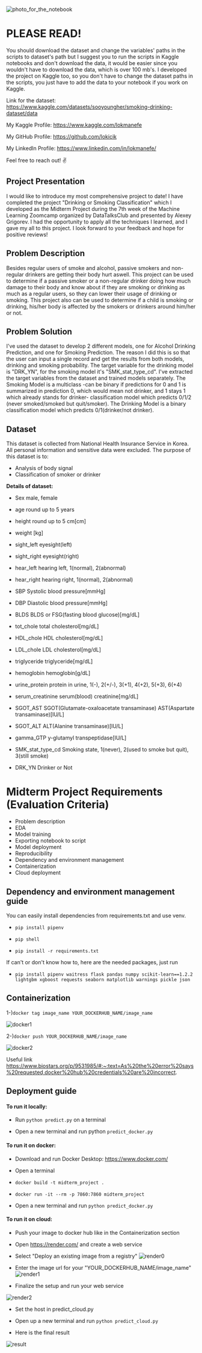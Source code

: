 ![photo_for_the_notebook](https://github.com/lokicik/midterm_project_ml_zoomcamp/assets/65876412/e0997525-0c58-4854-adf5-de30abf4c86c)

# PLEASE READ!
You should download the dataset and change the variables' paths in the scripts to dataset's path but I suggest you to run the scripts in Kaggle notebooks and don't download the data, 
it would be easier since you wouldn't have to download the data, which is over 100 mb's. I developed the project on Kaggle too, so you don't have to change the dataset paths in the scripts, you just have to add the data to your notebook if you work on Kaggle.


Link for the dataset: https://www.kaggle.com/datasets/sooyoungher/smoking-drinking-dataset/data

My Kaggle Profile: https://www.kaggle.com/lokmanefe

My GitHub Profile: https://github.com/lokicik

My LinkedIn Profile: https://www.linkedin.com/in/lokmanefe/

Feel free to reach out! ✌

## **Project Presentation**
I would like to introduce my most comprehensive project to date! I have completed the project "Drinking or Smoking Classification" which I developed as the Midterm Project during the 7th week of the Machine Learning Zoomcamp organized by DataTalksClub and presented by Alexey Grigorev. I had the opportunity to apply all the techniques I learned, and I gave my all to this project. I look forward to your feedback and hope for positive reviews!
## **Problem Description**
Besides regular users of smoke and alcohol, passive smokers and non-regular drinkers are getting their body hurt aswell. This project can be used to determine if a passive smoker or a non-regular drinker doing how much damage to their body and know about if they are smoking or drinking as much as a regular users, so they can lower their usage of drinking or smoking. This project also can be used to determine if a child is smoking or drinking, his/her body is affected by the smokers or drinkers around him/her or not.
## **Problem Solution**
I've used the dataset to develop 2 different models, one for Alcohol Drinking Prediction, and one for Smoking Prediction. The reason I did this is so that the user can input a single record and get the results from both models, drinking and smoking probability. The target variable for the drinking model is "DRK_YN",  for the smoking model it's "SMK_stat_type_cd". I've  extracted the target variables from the dataset and trained models separately. The Smoking Model is a multiclass -can be binary if predictions for 0 and 1 is summarized in prediction 0, which would mean not drinker, and 1 stays 1 which already stands for drinker- classification model which predicts 0/1/2 (never smoked/smoked but quit/smoker). The Drinking Model is a binary classification model which predicts 0/1(drinker/not drinker).

## **Dataset**
This dataset is collected from National Health Insurance Service in Korea. All personal information and sensitive data were excluded.
The purpose of this dataset is to:

*   Analysis of body signal
*   Classification of smoker or drinker

  
**Details of dataset:**

*   Sex	male, female
*   age	round up to 5 years
*   height	round up to 5 cm[cm]
*   weight	[kg]
*   sight_left	eyesight(left)
*   sight_right	eyesight(right)
*   hear_left	hearing left, 1(normal), 2(abnormal)
*   hear_right	hearing right, 1(normal), 2(abnormal)
*   SBP	Systolic blood pressure[mmHg]
*   DBP	Diastolic blood pressure[mmHg]
*   BLDS	BLDS or FSG(fasting blood glucose)[mg/dL]
*   tot_chole	total cholesterol[mg/dL]
*   HDL_chole	HDL cholesterol[mg/dL]
*   LDL_chole	LDL cholesterol[mg/dL]
*   triglyceride	triglyceride[mg/dL]
*   hemoglobin	hemoglobin[g/dL]
*   urine_protein	protein in urine, 1(-), 2(+/-), 3(+1), 4(+2), 5(+3), 6(+4)
*   serum_creatinine	serum(blood) creatinine[mg/dL]
*   SGOT_AST	SGOT(Glutamate-oxaloacetate transaminase) AST(Aspartate transaminase)[IU/L]
*   SGOT_ALT	ALT(Alanine transaminase)[IU/L]
*   gamma_GTP	y-glutamyl transpeptidase[IU/L]

*   SMK_stat_type_cd	Smoking state, 1(never), 2(used to smoke but quit), 3(still smoke)
*   DRK_YN	Drinker or Not

# **Midterm Project Requirements (Evaluation Criteria)**

* Problem description
* EDA
* Model training
* Exporting notebook to script
* Model deployment
* Reproducibility
* Dependency and environment management
* Containerization
* Cloud deployment


## **Dependency and environment management guide**
You can easily install dependencies from requirements.txt and use venv.

* ``pip install pipenv``

* ``pip shell``

* ``pip install -r requirements.txt``

If can't or don't know how to, here are the needed packages, just run

* ``pip install pipenv waitress flask pandas numpy scikit-learn==1.2.2 lightgbm xgboost requests seaborn matplotlib warnings pickle json``

## **Containerization**
1-)``docker tag image_name YOUR_DOCKERHUB_NAME/image_name``

![docker1](https://github.com/lokicik/midterm_project_ml_zoomcamp/assets/65876412/d2303b74-b71d-45f9-9d2d-e03ec7b1cc1c)


2-)``docker push YOUR_DOCKERHUB_NAME/image_name``

![docker2](https://github.com/lokicik/midterm_project_ml_zoomcamp/assets/65876412/a0bafe9c-24bd-484e-9111-36926d1007ed)


Useful link
https://www.biostars.org/p/9531985/#:~:text=As%20the%20error%20says%20requested,docker%20hub%20credentials%20are%20incorrect.

## **Deployment guide**
#### **To run it locally:**

* Run ``python predict.py`` on a terminal

* Open a new terminal and run python ``predict_docker.py``

#### **To run it on docker:**
* Download and run Docker Desktop: https://www.docker.com/

* Open a terminal

* ``docker build -t midterm_project .``

* ``docker run -it --rm -p 7860:7860 midterm_project``

* Open a new terminal and run ``python predict_docker.py``

#### **To run it on cloud:**

* Push your image to docker hub like in the Containerization section

* Open https://render.com/ and create a web service

* Select "Deploy an existing image from a registry"
![render0](https://github.com/lokicik/midterm_project_ml_zoomcamp/assets/65876412/e07f0a30-4aad-450e-8a77-7c82838c746e)

* Enter the image url for your "YOUR_DOCKERHUB_NAME/image_name"
![render1](https://github.com/lokicik/midterm_project_ml_zoomcamp/assets/65876412/31f2479b-a562-4142-a2c0-89b0838ae5b0)

* Finalize the setup and run your web service

![render2](https://github.com/lokicik/midterm_project_ml_zoomcamp/assets/65876412/b15fb9f9-ed32-4eb9-9078-cb2418db4eb9)

* Set the host in predict_cloud.py

* Open up a new terminal and run ``python predict_cloud.py``

* Here is the final result
  
![result](https://github.com/lokicik/midterm_project_ml_zoomcamp/assets/65876412/1f9080d9-a6dd-43b2-99d3-ab58dc6eb781)









